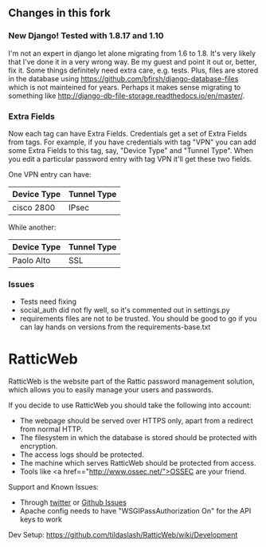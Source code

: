 ## Changes in this fork

### New Django! Tested with 1.8.17 and 1.10

I'm not an expert in django let alone migrating from 1.6 to 1.8. It's very likely that I've done it in a very wrong way. Be my guest and point it out or, better, fix it. Some things definitely need extra care, e.g. tests. Plus, files are stored in the database using https://github.com/bfirsh/django-database-files which is not mainteined for years. Perhaps it makes sense migrating to something like http://django-db-file-storage.readthedocs.io/en/master/.

### Extra Fields

Now each tag can have Extra Fields. Credentials get a set of Extra Fields from tags.
For example, if you have credentials with tag "VPN" you can add some Extra Fields to this tag, say, "Device Type" and "Tunnel Type". When you edit a particular password entry with tag VPN it'll get these two fields. 

One VPN entry can have:

Device Type | Tunnel Type
------------|--------------
cisco 2800 | IPsec

While another:

Device Type | Tunnel Type
------------|--------------
Paolo Alto | SSL

### Issues

* Tests need fixing
* social_auth did not fly well, so it's commented out in settings.py
* requirements files are not to be trusted. You should be good to go if you can lay hands on versions from the requirements-base.txt

RatticWeb
=========

RatticWeb is the website part of the Rattic password management solution, which allows you to easily manage your users and passwords.

If you decide to use RatticWeb you should take the following into account:
* The webpage should be served over HTTPS only, apart from a redirect from normal HTTP.
* The filesystem in which the database is stored should be protected with encryption.
* The access logs should be protected.
* The machine which serves RatticWeb should be protected from access.
* Tools like <a href=="http://www.ossec.net/">OSSEC</a> are your friend.

Support and Known Issues:
* Through <a href="http://twitter.com/RatticDB">twitter</a> or <a href="https://github.com/tildaslash/RatticWeb/issues?state=open">Github Issues</a>
* Apache config needs to have "WSGIPassAuthorization On" for the API keys to work  

Dev Setup: <https://github.com/tildaslash/RatticWeb/wiki/Development>

